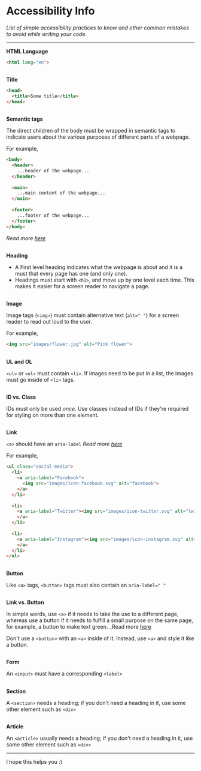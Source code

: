 # Accessibility Info
_List of simple accessibility practices to know and other common mistakes to avoid while writing your code._
<hr>

__HTML Language__

```html
<html lang="en">
```
##
__Title__

```html
<head>
  <title>Some title</title>
</head>
```
##
__Semantic tags__

The direct children of the body must be wrapped in semantic tags to indicate users about the various purposes of different parts of a webpage.

For example,
```html
<body>
  <header>
    ...header of the webpage...
  </header>
  
  <main>
    ...main content of the webpage...
  </main>
  
  <footer>
    ...footer of the webpage...
  </footer>
</body>
```
_Read more [here](https://www.w3.org/TR/wai-aria-practices/examples/landmarks/main.html)_
##
__Heading__

- A First level heading indicates what the webpage is about and it is a must that every page has one (and only one).
- Headings must start with `<h1>`, and move up by one level each time. This makes it easier for a screen reader to navigate a page.
##
__Image__

Image tags (`<img>`) must contain alternative text (`alt=" "`) for a screen reader to read out loud to the user.

For example,
```html
<img src="images/flower.jpg" alt="Pink flower">
```
##
__UL and OL__

`<ul>` or `<ol>` must contain `<li>`. If images need to be put in a list, the images must go inside of `<li>` tags.

##
__ID vs. Class__

IDs must only be used *once*. Use classes instead of IDs if they're required for styling on more than one element.

##
__Link__

`<a>` should have an `aria-label` _Read more [here](https://dequeuniversity.com/rules/axe/3.5/link-name)_

For example,
```html
<ul class="social-media">
  <li>
    <a aria-label="Facebook">
      <img src="images/icon-facebook.svg" alt="facebook">
    </a>
  </li>
  
  <li>
    <a aria-label="Twitter"><img src="images/icon-twitter.svg" alt="twitter">
    </a>
  </li>
  
  <li>
    <a aria-label="Instagram"><img src="images/icon-instagram.svg" alt="instagram">
    </a>
  </li>
</ul>
```
##
__Button__

Like `<a>` tags, `<button>` tags must also contain an `aria-label=" "`

##
__Link vs. Button__

In simple words, use `<a>` if it needs to take the use to a different page, whereas use a button if it needs to fulfill a small purpose on the same page, for example, a button to make text green.
_Read more [here](https://ux.iu.edu/writings/buttons-vs-links-basic/#:~:text=There%20are%20differences%20as%20to,affect%20the%20website%20at%20all.)

Don't use a `<button>` with an `<a>` inside of it. Instead, use `<a>` and style it like a button.

##
__Form__

An `<input>` must have a corresponding `<label>`

##
__Section__

A `<section>` needs a heading; if you don't need a heading in it, use some other element such as `<div>`

##
__Article__

An `<article>` usually needs a heading; if you don't need a heading in it, use some other element such as `<div>`

<hr>

I hope this helps you :)
